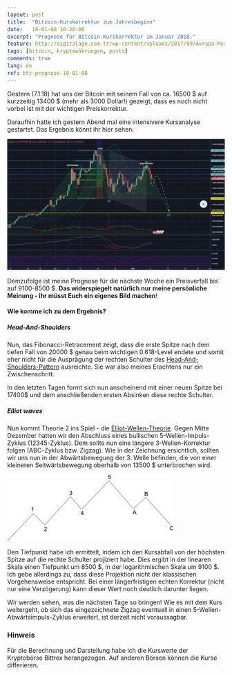 ```yaml
---
layout: post
title:  "Bitcoin-Kurskorrektur zum Jahresbeginn"
date:   18-01-08 10:20:00
excerpt: "Prognose für Bitcoin-Kurskorrektur im Januar 2018."
feature: http://digitalage.com.tr/wp-content/uploads/2017/09/Avrupa-Merkez-Bankasi-Bitcoin.jpg
tags: [bitcoin, kryptowährungen, posts]
comments: true
lang: de
ref: btc-prognose-18-01-08
---
```


Gestern (7.1.18) hat uns der Bitcoin mit seinem Fall von ca. 16500 $ auf kurzzeitig 
13400 $ (mehr als 3000 Dollar!) gezeigt, dass es noch nicht vorbei ist mit der 
wichtigen Preiskorrektur.

Daraufhin hatte ich gestern Abend mal eine intensivere Kursanalyse gestartet. 
Das Ergebnis könnt ihr hier sehen:

[![Kursprognose auf tradingview](/assets/img/2018-01-09-btc-prognose-18-01-08.JPG)](https://www.tradingview.com/chart/BTCUSDT/qhMLRZcH-BTC-USD-correction-prognose/)


Demzufolge ist meine Prognose für die nächste Woche ein Preisverfall bis auf 
9100-8500 $. **Das widerspiegelt natürlich nur meine persönliche Meinung - 
ihr müsst Euch ein eigenes Bild machen**!

#### Wie komme ich zu dem Ergebnis?

##### Head-And-Shoulders

Nun, das Fibonacci-Retracement zeigt, dass die erste Spitze nach dem tiefen 
Fall von 20000 $ genau beim wichtigen 0.618-Level endete und somit eher nicht 
für die Ausprägung der rechten Schulter des [Head-And-Shoulders-Pattern](https://en.wikipedia.org/wiki/Head_and_shoulders_(chart_pattern)) 
ausreichte. Sie war also meines Erachtens nur ein Zwischenschritt.

In den letzten Tagen formt sich nun anscheinend mit einer neuen Spitze bei 
17400$ und dem anschließenden ersten Absinken diese rechte Schulter. 

##### Elliot waves

Nun kommt Theorie 2 ins Spiel - die 
[Elliot-Wellen-Theorie](https://de.wikipedia.org/wiki/Elliott-Wellen). Gegen
Mitte Dezember hatten wir den Abschluss eines bullischen 5-Wellen-Impuls-Zyklus 
(12345-Zyklus). Dem sollte nun eine längere 3-Wellen-Korrektur folgen (ABC-Zyklus 
bzw. Zigzag). Wie in der Zeichnung ersichtlich, sollten wir uns nun in der 
Abwärtsbewegung der 3. Welle befinden, die von einer kleineren Seitwärtsbewegung 
oberhalb von 13500 $ unterbrochen wird.

![Elliot waves](/assets/img/Elliott_12345_ABC.png)

Den Tiefpunkt habe ich ermittelt, indem ich den Kursabfall von der höchsten Spitze
auf die rechte Schulter projiziert habe. Dies ergibt in der linearen Skala einen 
Tiefpunkt um 8500 $, in der logarithmischen Skala um 9100 $. Ich gebe allerdings
zu, dass diese Projektion nicht der klassischen Vorgehensweise entspricht. Bei einer
längerfristigen echten Korrektur (nicht nur eine Verzögerung) kann dieser Wert noch
deutlich darunter liegen.

Wir werden sehen, was die nächsten Tage so bringen! Wie es mit dem Kurs weitergeht,
ob sich das eingezeichnete Zigzag eventuell in einen 5-Wellen-Abwärtsimpuls-Zyklus
erweitert, ist derzeit nicht voraussagbar.

### Hinweis

Für die Berechnung
und Darstellung habe ich die Kurswerte der Kryptobörse Bittrex herangezogen. Auf
anderen Börsen können die Kurse differieren. 



